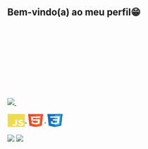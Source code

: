 ## Bem-vindo(a) ao meu perfil😁

 <div>
   <a href="https://github.com/giu-lacerda">
   <img height="180em" src="https://github-readme-stats.vercel.app/api?username=giu-lacerda&show_icons=true&theme=tokyonight&include_all_commits=true&count_private=true"/>
   <img height="180em"(https://github-readme-stats.vercel.app/api/top-langs/?username=giu-lacerda)](https://github.com/anuraghazra/github-readme-stats)
</div>
    
<div style="display: inline_block"><br>
  <img align="center" alt="Js" height="30" width="40" src="https://raw.githubusercontent.com/devicons/devicon/master/icons/javascript/javascript-plain.svg">
  <img align="center" alt="HTML" height="30" width="40" src="https://raw.githubusercontent.com/devicons/devicon/master/icons/html5/html5-original.svg">
  <img align="center" alt="CSS" height="30" width="40" src="https://raw.githubusercontent.com/devicons/devicon/master/icons/css3/css3-original.svg">
</div>
 
<br>
 

 
<div> 
  <a href = "mailto:giu.lacerda@outlook.com"><img src="https://img.shields.io/badge/Outlook-0078D4?style=flat&logo=microsoft-outlook&logoColor=white"></a>
  <a href="https://www.linkedin.com/in/giuliano-lacerda-032436311/" target="_blank"><img src="https://img.shields.io/badge/LinkedIn-0A66C2?style=flat&logo=linkedin&logoColor=white"></a>
</div>
